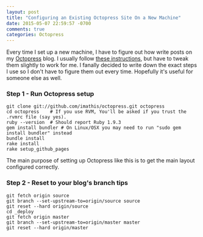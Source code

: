 ```yaml
---
layout: post
title: "Configuring an Existing Octopress Site On a New Machine"
date: 2015-05-07 22:59:57 -0700
comments: true
categories: Octopress
---
```


Every time I set up a new machine, I have to figure out how write posts on my [Octopress](http://octopress.org) blog. I usually follow [these instructions](https://github.com/colca/colca.github.com/blob/source/source/_posts/2014-01-27-octopress-sync-octopress-on-different-machines.markdown), but have to tweak them slightly to work for me. I fanally decided to write down the exact steps I use so I don't have to figure them out every time. Hopefully it's useful for someone else as well.

### Step 1 - Run Octopress setup

```
git clone git://github.com/imathis/octopress.git octopress
cd octopress    # If you use RVM, You'll be asked if you trust the .rvmrc file (say yes).
ruby --version  # Should report Ruby 1.9.3
gem install bundler # On Linux/OSX you may need to run "sudo gem install bundler" instead
bundle install
rake install
rake setup_github_pages
```

The main purpose of setting up Octopress like this is to get the main layout configured correctly.

### Step 2 - Reset to your blog's branch tips

```
git fetch origin source
git branch --set-upstream-to=origin/source source
git reset --hard origin/source
cd _deploy
git fetch origin master
git branch --set-upstream-to=origin/master master
git reset --hard origin/master
```
